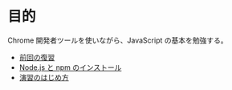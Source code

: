 # 目的
Chrome 開発者ツールを使いながら、JavaScript の基本を勉強する。

- [前回の復習](docs/1-review.md)
- [Node.js と npm のインストール](docs/2-how-to-install-node.md)
- [演習のはじめ方](docs/3-how-to-start-exercises.md)
